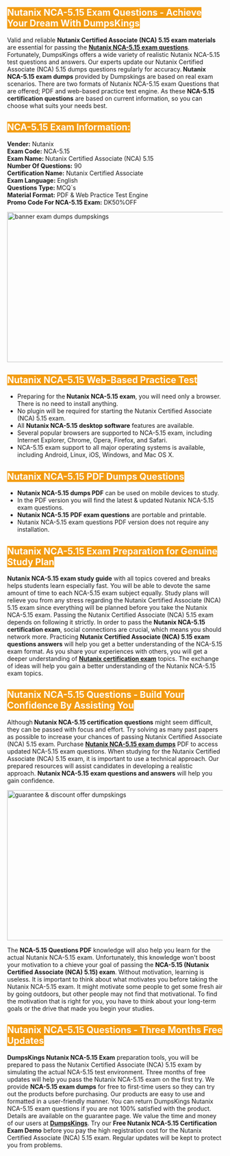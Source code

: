 <h2><span style="color:#ffffff"><strong><span style="background-color:#f39c12">Nutanix NCA-5.15 Exam Questions - Achieve Your Dream With DumpsKings</span></strong></span></h2> <p>Valid and reliable <strong>Nutanix Certified Associate (NCA) 5.15 exam materials</strong> are essential for passing the <u><strong><a href="https://www.dumpskings.com/nutanix/nca-5.15/dumps-questions">Nutanix NCA-5.15 exam questions</a></strong></u>. Fortunately, DumpsKings offers a wide variety of realistic Nutanix NCA-5.15 test questions and answers. Our experts update our Nutanix Certified Associate (NCA) 5.15 dumps questions regularly for accuracy.<strong> Nutanix NCA-5.15 exam dumps</strong> provided by Dumpskings are based on real exam scenarios. There are two formats of Nutanix NCA-5.15 exam Questions that are offered; PDF and web-based practice test engine. As these <strong>NCA-5.15 certification questions</strong> are based on current information, so you can choose what suits your needs best.</p> <h2><span style="color:#ffffff"><strong><span style="background-color:#f39c12">NCA-5.15 Exam Information:</span></strong></span></h2> <p><strong>Vender:</strong> Nutanix<br /> <strong>Exam Code:</strong> NCA-5.15<br /> <strong>Exam Name: </strong>Nutanix Certified Associate (NCA) 5.15<br /> <strong>Number Of Questions:</strong> 90<br /> <strong>Certification Name:</strong> Nutanix Certified Associate<br /> <strong>Exam Language:</strong> English<br /> <strong>Questions Type: </strong>MCQ`s<br /> <strong>Material Format:</strong> PDF & Web Practice Test Engine<br /> <strong>Promo Code For NCA-5.15 Exam:</strong> DK50%OFF</p> <p><a href="https://www.dumpskings.com/nutanix/nca-5.15/dumps-questions" rel="no-follow"><img height="350px" width="750px"  alt="banner exam dumps dumpskings" src="https://www.certcollections.com/uploads/content/featuresdumpskings.jpg" /></a></p> <h2><span style="color:#ffffff"><strong><span style="background-color:#f39c12">Nutanix NCA-5.15 Web-Based Practice Test</span></strong></span></h2> <ul> <li>Preparing for the<strong> Nutanix NCA-5.15 exam</strong>, you will need only a browser. There is no need to install anything.</li> <li>No plugin will be required for starting the Nutanix Certified Associate (NCA) 5.15 exam.</li> <li>All <strong>Nutanix NCA-5.15 desktop software</strong> features are available.</li> <li>Several popular browsers are supported to NCA-5.15 exam, including Internet Explorer, Chrome, Opera, Firefox, and Safari.</li> <li>NCA-5.15 exam support to all major operating systems is available, including Android, Linux, iOS, Windows, and Mac OS X.</li> </ul> <h2><span style="color:#ffffff"><strong><span style="background-color:#f39c12">Nutanix NCA-5.15 PDF Dumps Questions</span></strong></span></h2> <ul> <li><strong>Nutanix NCA-5.15 dumps PDF</strong> can be used on mobile devices to study.</li> <li>In the PDF version you will find the latest & updated Nutanix NCA-5.15 exam questions.</li> <li><strong>Nutanix NCA-5.15 PDF exam questions</strong> are portable and printable.</li> <li>Nutanix NCA-5.15 exam questions PDF version does not require any installation.</li> </ul> <h2><span style="color:#ffffff"><strong><span style="background-color:#f39c12">Nutanix NCA-5.15 Exam Preparation for Genuine Study Plan</span></strong></span></h2> <p><strong>Nutanix NCA-5.15 exam study guide</strong> with all topics covered and breaks helps students learn especially fast. You will be able to devote the same amount of time to each NCA-5.15 exam subject equally. Study plans will relieve you from any stress regarding the Nutanix Certified Associate (NCA) 5.15 exam since everything will be planned before you take the Nutanix NCA-5.15 exam. Passing the Nutanix Certified Associate (NCA) 5.15 exam depends on following it strictly. In order to pass the <strong>Nutanix NCA-5.15 certification exam</strong>, social connections are crucial, which means you should network more. Practicing <strong>Nutanix Certified Associate (NCA) 5.15 exam questions answers</strong> will help you get a better understanding of the NCA-5.15 exam format. As you share your experiences with others, you will get a deeper understanding of <u><strong><a href="https://www.dumpskings.com/nutanix/questions">Nutanix certification exam</a></strong></u> topics. The exchange of ideas will help you gain a better understanding of the Nutanix NCA-5.15 exam topics.</p> <h2><span style="color:#ffffff"><strong><span style="background-color:#f39c12">Nutanix NCA-5.15 Questions - Build Your Confidence By Assisting You</span></strong></span></h2> <p>Although<strong> Nutanix NCA-5.15 certification questions</strong> might seem difficult, they can be passed with focus and effort. Try solving as many past papers as possible to increase your chances of passing Nutanix Certified Associate (NCA) 5.15 exam. Purchase <strong><a href="https://www.dumpskings.com/nutanix/nca-5.15/dumps-questions">Nutanix NCA-5.15 exam dumps</a></strong> PDF to access updated NCA-5.15 exam questions. When studying for the Nutanix Certified Associate (NCA) 5.15 exam, it is important to use a technical approach. Our prepared resources will assist candidates in developing a realistic approach. <strong>Nutanix NCA-5.15 exam questions and answers</strong> will help you gain confidence.</p> <p><a href="https://www.dumpskings.com/nutanix/nca-5.15/dumps-questions" rel="no-follow"><img height="350px" width="750px"  alt="guarantee & discount offer dumpskings" src="https://www.certcollections.com/uploads/content/discountdumpskings.jpg" /></a></p> <p>The <strong>NCA-5.15 Questions PDF</strong> knowledge will also help you learn for the actual Nutanix NCA-5.15 exam. Unfortunately, this knowledge won't boost your motivation to a chieve your goal of passing the <strong>NCA-5.15 (Nutanix Certified Associate (NCA) 5.15) exam</strong>. Without motivation, learning is useless. It is important to think about what motivates you before taking the Nutanix NCA-5.15 exam. It might motivate some people to get some fresh air by going outdoors, but other people may not find that motivational. To find the motivation that is right for you, you have to think about your long-term goals or the drive that made you begin your studies.</p> <h2><span style="color:#ffffff"><strong><span style="background-color:#f39c12">Nutanix NCA-5.15 Questions - Three Months Free Updates</span></strong></span></h2> <p><strong>DumpsKings Nutanix NCA-5.15 Exam</strong> preparation tools, you will be prepared to pass the Nutanix Certified Associate (NCA) 5.15 exam by simulating the actual NCA-5.15 test environment. Three months of free updates will help you pass the Nutanix NCA-5.15 exam on the first try. We provide <strong>NCA-5.15 exam dumps</strong> for free to first-time users so they can try out the products before purchasing. Our products are easy to use and formatted in a user-friendly manner. You can return DumpsKings Nutanix NCA-5.15 exam questions if you are not 100% satisfied with the product. Details are available on the guarantee page. We value the time and money of our users at <u><strong><a href="https://www.dumpskings.com/">DumpsKings</a></strong></u>. Try our <strong>Free Nutanix NCA-5.15 Certification Exam Demo</strong> before you pay the high registration cost for the Nutanix Certified Associate (NCA) 5.15 exam. Regular updates will be kept to protect you from problems.</p>
